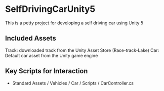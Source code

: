 # SelfDrivingCarUnity5
This is a petty project for developing a self driving car using Unity 5

## Included Assets

Track: downloaded track from the Unity Asset Store (Race-track-Lake)
Car: Default car asset from the Unity game engine

## Key Scripts for Interaction

- Standard Assets / Vehicles / Car / Scripts / CarController.cs
